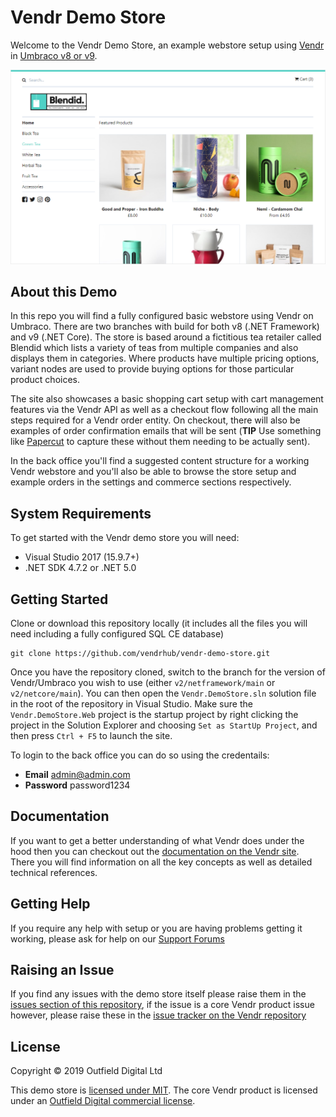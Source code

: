 # Vendr Demo Store

Welcome to the Vendr Demo Store, an example webstore setup using [Vendr](http://getvendr.net) in [Umbraco v8 or v9](https://umbraco.com).

![Screenshot](assets/screenshot.png)

## About this Demo

In this repo you will find a fully configured basic webstore using Vendr on Umbraco. There are two branches with build for both v8 (.NET Framework) and v9 (.NET Core). The store is based around a fictitious tea retailer called Blendid which lists a variety of teas from multiple companies and also displays them in categories. Where products have multiple pricing options, variant nodes are used to provide buying options for those particular product choices.

The site also showcases a basic shopping cart setup with cart management features via the Vendr API as well as a checkout flow following all the main steps required for a Vendr order entity. On checkout, there will also be examples of order confirmation emails that will be sent (**TIP** Use something like [Papercut](https://github.com/ChangemakerStudios/Papercut) to capture these without them needing to be actually sent).

In the back office you'll find a suggested content structure for a working Vendr webstore and you'll also be able to browse the store setup and example orders in the settings and commerce sections respectively.

## System Requirements

To get started with the Vendr demo store you will need:

* Visual Studio 2017 (15.9.7+)
* .NET SDK 4.7.2 or .NET 5.0

## Getting Started

Clone or download this repository locally (it includes all the files you will need including a fully configured SQL CE database)

````
git clone https://github.com/vendrhub/vendr-demo-store.git
````

Once you have the repository cloned, switch to the branch for the version of Vendr/Umbraco you wish to use (either `v2/netframework/main` or `v2/netcore/main`). You can then open the `Vendr.DemoStore.sln` solution file in the root of the repository in Visual Studio. Make sure the `Vendr.DemoStore.Web` project is the startup project by right clicking the project in the Solution Explorer and choosing `Set as StartUp Project`, and then press `Ctrl + F5` to launch the site.

To login to the back office you can do so using the credentails:

* **Email** admin@admin.com
* **Password** password1234

## Documentation

If you want to get a better understanding of what Vendr does under the hood then you can checkout out the [documentation on the Vendr site](https://vendr.net/docs/). There you will find information on all the key concepts as well as detailed technical references.

## Getting Help

If you require any help with setup or you are having problems getting it working, please ask for help on our [Support Forums](https://our.umbraco.com/packages/website-utilities/vendr/vendr-support/)

## Raising an Issue

If you find any issues with the demo store itself please raise them in the [issues section of this repository](https://github.com/vendrhub/vendr-demo-store/issues), if the issue is a core Vendr product issue however, please raise these in the [issue tracker on the Vendr repository](https://github.com/vendrhub/vendr/issues)

## License

Copyright © 2019 Outfield Digital Ltd

This demo store is [licensed under MIT](LICENSE.md). The core Vendr product is licensed under an [Outfield Digital commercial license](https://vendr.net/licence-agreement/).


